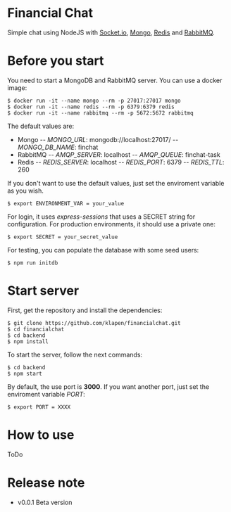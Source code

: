 # Financial Chat

Simple chat using NodeJS with [Socket.io](https://socket.io/), [Mongo](https://www.mongodb.com/), [Redis](https://redis.io/) and [RabbitMQ](https://www.rabbitmq.com/).

# Before you start

You need to start a MongoDB and RabbitMQ server. You can use a docker image:

```
$ docker run -it --name mongo --rm -p 27017:27017 mongo
$ docker run -it --name redis --rm -p 6379:6379 redis
$ docker run -it --name rabbitmq --rm -p 5672:5672 rabbitmq
```

The default values are:
- Mongo
-- *MONGO_URL*: mongodb://localhost:27017/
-- *MONGO_DB_NAME*: finchat
- RabbitMQ
-- *AMQP_SERVER*: localhost
-- *AMQP_QUEUE*: finchat-task
- Redis
-- *REDIS_SERVER*: localhost
-- *REDIS_PORT*: 6379
-- *REDIS_TTL*: 260

If you don't want to use the default values, just set the enviroment variable as you wish.

```
$ export ENVIRONMENT_VAR = your_value
```

For login, it uses *express-sessions* that uses a SECRET string for configuration. For production environments, it should use a private one:

```
$ export SECRET = your_secret_value
```

For testing, you can populate the database with some seed users:

```
$ npm run initdb
```

# Start server

First, get the repository and install the dependencies:

```
$ git clone https://github.com/klapen/financialchat.git
$ cd financialchat
$ cd backend
$ npm install
```

To start the server, follow the next commands:

```
$ cd backend
$ npm start
```

By default, the use port is **3000**. If you want another port, just set the enviroment variable *PORT*:

```
$ export PORT = XXXX
```

# How to use

ToDo

# Release note

- v0.0.1 Beta version
